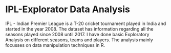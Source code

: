 # IPL-Explorator Data Analysis
IPL - Indian Premier League is a T-20 cricket tournament played in India and started in the year 2008. The dataset has information regarding all the seasons played since 2008 until 2017. I have done basic Exploratory Analysis on different seasons, teams and players. The analysis mainly focusses on data manipulation techniques in R.
